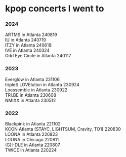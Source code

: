 # kpop concerts I went to

### 2024

ARTMS in Atlanta 240819  
IU in Atlanta 240719  
ITZY in Atlanta 240618  
IVE in Atlanta 240324  
Odd Eye Circle in Atlanta 240117

### 2023

Everglow in Atlanta 231106  
tripleS LOVElution in Atlanta 230924  
Loossemble in Atlanta 230922  
TRI.BE in Atlanta 230608  
NMIXX in Atlanta 230512

### 2022

Blackpink in Atlanta 221102  
KCON Atlanta (STAYC, LIGHTSUM, Cravity, TO1) 220830  
LOONA in Atlanta 220823  
LOONA in Chicago 220811  
(G)I-DLE in Atlanta 220807  
TWICE in Atlanta 220224
